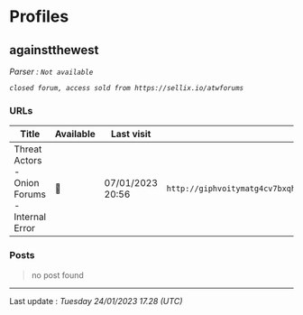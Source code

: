 # Profiles

## **againstthewest**


_Parser : `Not available`_

_`closed forum, access sold from https://sellix.io/atwforums`_

### URLs
| Title | Available | Last visit | fqdn | Screenshot 
|---|---|---|---|---|
| Threat Actors - Onion Forums  - Internal Error | 🔴 | 07/01/2023 20:56 | `http://giphvoitymatg4cv7bxqh5dz6sn6bfscywoat4qtslztkomf5lavrayd.onion` | <a href="https://www.ransomware.live/screenshots/giphvoitymatg4cv7bxqh5dz6sn6bfscywoat4qtslztkomf5lavrayd-onion.png" target=_blank>📸</a> | 

### Posts

> no post found


 --- 


Last update : _Tuesday 24/01/2023 17.28 (UTC)_
